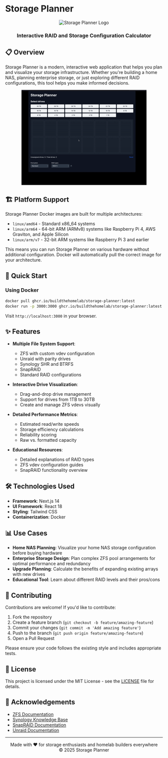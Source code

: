 # Storage Planner
<div align="center">
  <img src="https://raw.githubusercontent.com/buildthehomelab/storage-planner/main/public/storage-planner-logo.png" alt="Storage Planner Logo" width="200">
  <br>
  <h3>Interactive RAID and Storage Configuration Calculator</h3>
</div>

## 📋 Overview

Storage Planner is a modern, interactive web application that helps you plan and visualize your storage infrastructure. Whether you're building a home NAS, planning enterprise storage, or just exploring different RAID configurations, this tool helps you make informed decisions.

<div align="center">
  <img src="https://github.com/buildthehomelab/storage-planner/blob/main/public/storage-planner.gif"  width="400">
</div>


## 🏗️ Platform Support

Storage Planner Docker images are built for multiple architectures:

- `linux/amd64` - Standard x86_64 systems
- `linux/arm64` - 64-bit ARM (ARMv8) systems like Raspberry Pi 4, AWS Graviton, and Apple Silicon
- `linux/arm/v7` - 32-bit ARM systems like Raspberry Pi 3 and earlier

This means you can run Storage Planner on various hardware without additional configuration. Docker will automatically pull the correct image for your architecture.

## 🚀 Quick Start

### Using Docker

```bash
docker pull ghcr.io/buildthehomelab/storage-planner:latest
docker run -p 3000:3000 ghcr.io/buildthehomelab/storage-planner:latest
```
Visit `http://localhost:3000` in your browser.

## ✨ Features

- **Multiple File System Support**:
  - ZFS with custom vdev configuration
  - Unraid with parity drives
  - Synology SHR and BTRFS
  - SnapRAID
  - Standard RAID configurations

- **Interactive Drive Visualization**:
  - Drag-and-drop drive management
  - Support for drives from 1TB to 30TB
  - Create and manage ZFS vdevs visually

- **Detailed Performance Metrics**:
  - Estimated read/write speeds
  - Storage efficiency calculations
  - Reliability scoring
  - Raw vs. formatted capacity

- **Educational Resources**:
  - Detailed explanations of RAID types
  - ZFS vdev configuration guides
  - SnapRAID functionality overview

## 🛠️ Technologies Used

- **Framework**: Next.js 14
- **UI Framework**: React 18
- **Styling**: Tailwind CSS
- **Containerization**: Docker

## 📊 Use Cases

- **Home NAS Planning**: Visualize your home NAS storage configuration before buying hardware
- **Enterprise Storage Design**: Plan complex ZFS pool arrangements for optimal performance and redundancy
- **Upgrade Planning**: Calculate the benefits of expanding existing arrays with new drives
- **Educational Tool**: Learn about different RAID levels and their pros/cons

## 🤝 Contributing

Contributions are welcome! If you'd like to contribute:

1. Fork the repository
2. Create a feature branch (`git checkout -b feature/amazing-feature`)
3. Commit your changes (`git commit -m 'Add amazing feature'`)
4. Push to the branch (`git push origin feature/amazing-feature`)
5. Open a Pull Request

Please ensure your code follows the existing style and includes appropriate tests.

## 📝 License

This project is licensed under the MIT License - see the [LICENSE](LICENSE) file for details.

## 🙏 Acknowledgements

- [ZFS Documentation](https://openzfs.github.io/openzfs-docs/)
- [Synology Knowledge Base](https://www.synology.com/en-global/knowledgebase)
- [SnapRAID Documentation](https://www.snapraid.it/manual)
- [Unraid Documentation](https://wiki.unraid.net/)

---

<div align="center">
  Made with ❤️ for storage enthusiasts and homelab builders everywhere
  <br>
  © 2025 Storage Planner
</div>
